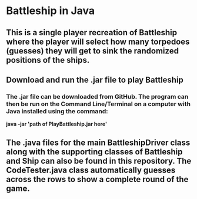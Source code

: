 # Battleship in Java
## This is a single player recreation of Battleship where the player will select how many torpedoes (guesses) they will get to sink the randomized positions of the ships.

## Download and run the .jar file to play Battleship
### The .jar file can be downloaded from GitHub. The program can then be run on the Command Line/Terminal on a computer with Java installed using the command: 
**java -jar 'path of PlayBattleship.jar here'**

## The .java files for the main BattleshipDriver class along with the supporting classes of Battleship and Ship can also be found in this repository. The CodeTester.java class automatically guesses across the rows to show a complete round of the game.
